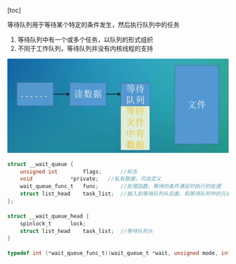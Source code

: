 [toc]



等待队列用于等待某个特定的条件发生，然后执行队列中的任务

1.  等待队列中有一个或多个任务，以队列的形式组织
2. 不同于工作队列，等待队列并没有内核线程的支持

![](../../images/linux/kernel/image-20200626174022489.png)



```c
struct __wait_queue {
	unsigned int		flags;		//标志
	void			*private;	//私有数据，可自定义
	wait_queue_func_t	func;		//处理函数，等待的条件满足时执行的处理
	struct list_head	task_list;	//插入到等待队列头后面，和等待队列中的元素形成队列
};

struct __wait_queue_head {
	spinlock_t		lock;
	struct list_head	task_list;	//等待队列头
}

typedef int (*wait_queue_func_t)(wait_queue_t *wait, unsigned mode, int flags, void *key)
```

 




